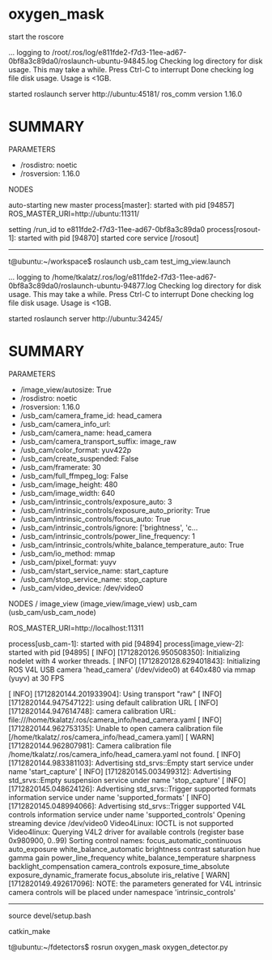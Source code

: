 # oxygen_mask


start the roscore

... logging to /root/.ros/log/e811fde2-f7d3-11ee-ad67-0bf8a3c89da0/roslaunch-ubuntu-94845.log
Checking log directory for disk usage. This may take a while.
Press Ctrl-C to interrupt
Done checking log file disk usage. Usage is <1GB.

started roslaunch server http://ubuntu:45181/
ros_comm version 1.16.0


SUMMARY
========

PARAMETERS
 * /rosdistro: noetic
 * /rosversion: 1.16.0

NODES

auto-starting new master
process[master]: started with pid [94857]
ROS_MASTER_URI=http://ubuntu:11311/

setting /run_id to e811fde2-f7d3-11ee-ad67-0bf8a3c89da0
process[rosout-1]: started with pid [94870]
started core service [/rosout]

------------------------------------------------------------------------------------------------------

t@ubuntu:~/workspace$ roslaunch usb_cam test_img_view.launch

... logging to /home/tkalatz/.ros/log/e811fde2-f7d3-11ee-ad67-0bf8a3c89da0/roslaunch-ubuntu-94877.log
Checking log directory for disk usage. This may take a while.
Press Ctrl-C to interrupt
Done checking log file disk usage. Usage is <1GB.

started roslaunch server http://ubuntu:34245/

SUMMARY
========

PARAMETERS
 * /image_view/autosize: True
 * /rosdistro: noetic
 * /rosversion: 1.16.0
 * /usb_cam/camera_frame_id: head_camera
 * /usb_cam/camera_info_url: 
 * /usb_cam/camera_name: head_camera
 * /usb_cam/camera_transport_suffix: image_raw
 * /usb_cam/color_format: yuv422p
 * /usb_cam/create_suspended: False
 * /usb_cam/framerate: 30
 * /usb_cam/full_ffmpeg_log: False
 * /usb_cam/image_height: 480
 * /usb_cam/image_width: 640
 * /usb_cam/intrinsic_controls/exposure_auto: 3
 * /usb_cam/intrinsic_controls/exposure_auto_priority: True
 * /usb_cam/intrinsic_controls/focus_auto: True
 * /usb_cam/intrinsic_controls/ignore: ['brightness', 'c...
 * /usb_cam/intrinsic_controls/power_line_frequency: 1
 * /usb_cam/intrinsic_controls/white_balance_temperature_auto: True
 * /usb_cam/io_method: mmap
 * /usb_cam/pixel_format: yuyv
 * /usb_cam/start_service_name: start_capture
 * /usb_cam/stop_service_name: stop_capture
 * /usb_cam/video_device: /dev/video0

NODES
  /
    image_view (image_view/image_view)
    usb_cam (usb_cam/usb_cam_node)

ROS_MASTER_URI=http://localhost:11311

process[usb_cam-1]: started with pid [94894]
process[image_view-2]: started with pid [94895]
[ INFO] [1712820126.950508350]: Initializing nodelet with 4 worker threads.
[ INFO] [1712820128.629401843]: Initializing ROS V4L USB camera 'head_camera' (/dev/video0) at 640x480 via mmap (yuyv) at 30 FPS

[ INFO] [1712820144.201933904]: Using transport "raw"
[ INFO] [1712820144.947547122]: using default calibration URL
[ INFO] [1712820144.947614748]: camera calibration URL: file:///home/tkalatz/.ros/camera_info/head_camera.yaml
[ INFO] [1712820144.962753135]: Unable to open camera calibration file [/home/tkalatz/.ros/camera_info/head_camera.yaml]
[ WARN] [1712820144.962807981]: Camera calibration file /home/tkalatz/.ros/camera_info/head_camera.yaml not found.
[ INFO] [1712820144.983381103]: Advertising std_srvs::Empty start service under name 'start_capture'
[ INFO] [1712820145.003499312]: Advertising std_srvs::Empty suspension service under name 'stop_capture'
[ INFO] [1712820145.048624126]: Advertising std_srvs::Trigger supported formats information service under name 'supported_formats'
[ INFO] [1712820145.048994066]: Advertising std_srvs::Trigger supported V4L controls information service under name 'supported_controls'
Opening streaming device /dev/video0
Video4Linux: IOCTL is not supported
Video4linux: Querying V4L2 driver for available controls (register base 0x980900, 0..99)
Sorting control names:
	focus_automatic_continuous
	auto_exposure
	white_balance_automatic
	brightness
	contrast
	saturation
	hue
	gamma
	gain
	power_line_frequency
	white_balance_temperature
	sharpness
	backlight_compensation
	camera_controls
	exposure_time_absolute
	exposure_dynamic_framerate
	focus_absolute
	iris_relative
[ WARN] [1712820149.492617096]: NOTE: the parameters generated for V4L intrinsic camera controls will be placed under namespace 'intrinsic_controls'

------------------------------------------------------------------------------------------------------

source devel/setup.bash

catkin_make

t@ubuntu:~/fdetectors$ rosrun oxygen_mask oxygen_detector.py



